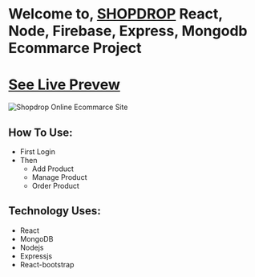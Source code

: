 # Welcome to, [SHOPDROP](https://shopdrop-6fdcc.web.app) React, Node, Firebase, Express, Mongodb Ecommarce Project
# [See Live Prevew](https://shopdrop-6fdcc.web.app)

![Shopdrop Online Ecommarce Site](https://i.ibb.co/vcFv58z/two.jpg)

## How To Use: 

* First Login
* Then
  * Add Product
  * Manage Product
  * Order Product

## Technology Uses: 

* React
* MongoDB
* Nodejs
* Expressjs
* React-bootstrap

